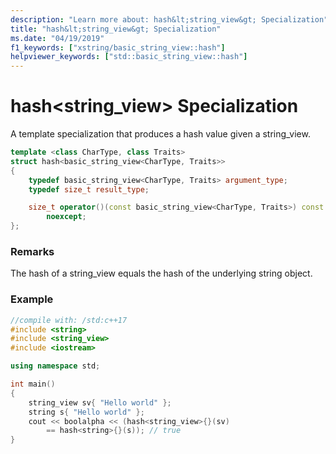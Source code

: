 ```yaml
---
description: "Learn more about: hash&lt;string_view&gt; Specialization"
title: "hash&lt;string_view&gt; Specialization"
ms.date: "04/19/2019"
f1_keywords: ["xstring/basic_string_view::hash"]
helpviewer_keywords: ["std::basic_string_view::hash"]
---
```

# hash&lt;string_view&gt; Specialization

A template specialization that produces a hash value given a string_view.

```cpp
template <class CharType, class Traits>
struct hash<basic_string_view<CharType, Traits>>
{
    typedef basic_string_view<CharType, Traits> argument_type;
    typedef size_t result_type;

    size_t operator()(const basic_string_view<CharType, Traits>) const
        noexcept;
};
```

### Remarks

The hash of a string_view equals the hash of the underlying string object.

### Example

```cpp
//compile with: /std:c++17
#include <string>
#include <string_view>
#include <iostream>

using namespace std;

int main()
{
    string_view sv{ "Hello world" };
    string s{ "Hello world" };
    cout << boolalpha << (hash<string_view>{}(sv)
        == hash<string>{}(s)); // true
}
```
